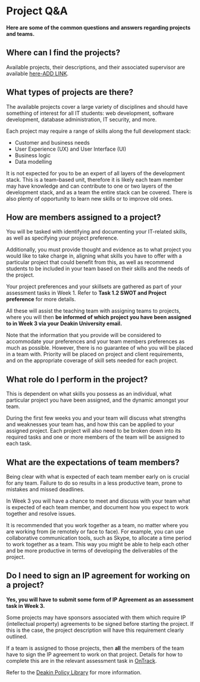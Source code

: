 # Project Q&A

**Here are some of the common questions and answers regarding projects and teams.**

## Where can I find the projects?
Available projects, their descriptions, and their associated supervisor are available [here-ADD LINK]().

## What types of projects are there?
The available projects cover a large variety of disciplines and should have something of interest for all IT students: web development, software development, database administration, IT security, and more. 

Each project may require a range of skills along the full development stack:

   * Customer and business needs
   * User Experience (UX) and User Interface (UI)
   * Business logic
   * Data modelling

It is not expected for you to be an expert of all layers of the development stack. This is a team-based unit, therefore it is likely each team member may have knowledge and can contribute to one or two layers of the development stack, and as a team the entire stack can be covered. There is also plenty of opportunity to learn new skills or to improve old ones.

## How are members assigned to a project?
You will be tasked with identifying and documenting your IT-related skills, as well as specifying your project preference. 

Additionally, you must provide thought and evidence as to what project you would like to take charge in, aligning what skills you have to offer with a particular project that could benefit from this, as well as recommend students to be included in your team based on their skills and the needs of the project. 

Your project preferences and your skillsets are gathered as part of your assessment tasks in Week 1. Refer to **Task 1.2 SWOT and Project preference** for more details.

All these will assist the teaching team with assigning teams to projects, where you will then **be informed of which project you have been assigned to in Week 3 via your Deakin University email.**

Note that the information that you provide will be considered to accommodate your preferences and your team members preferences as much as possible. However, there is no guarantee of who you will be placed in a team with. Priority will be placed on project and client requirements, and on the appropriate coverage of skill sets needed for each project. 

## What role do I perform in the project?
This is dependent on what skills you possess as an individual, what particular project you have been assigned, and the dynamic amongst your team. 

During the first few weeks you and your team will discuss what strengths and weaknesses your team has, and how this can be applied to your assigned project. Each project will also need to be broken down into its required tasks and one or more members of the team will be assigned to each task. 

## What are the expectations of team members?
Being clear with what is expected of each team member early on is crucial for any team. Failure to do so results in a less productive team, prone to mistakes and missed deadlines. 

In Week 3 you will have a chance to meet and discuss with your team what is expected of each team member, and document how you expect to work together and resolve issues. 

It is recommended that you work together as a team, no matter where you are working from (ie remotely or face to face). For example, you can use collaborative communication tools, such as Skype, to allocate a time period to work together as a team. This way you might be able to help each other and be more productive in terms of developing the deliverables of the project.     

## Do I need to sign an IP agreement for working on a project?

**Yes, you will have to submit some form of IP Agreement as an assessment task in Week 3.** 

Some projects may have sponsors associated with them which require IP (intellectual property) agreements to be signed before starting the project. If this is the case, the project description will have this requirement clearly outlined.

If a team is assigned to those projects, then **all** the members of the team have to sign the IP agreement to work on that project. Details for how to complete this are in the relevant assessment task in [OnTrack](https://ontrack.deakin.edu.au).

Refer to the [Deakin Policy Library](https://policy.deakin.edu.au/view.current.php?id=00192) for more information.
 




